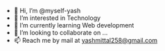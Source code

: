 - 👋 Hi, I’m @myself-yash
- 👀 I’m interested in Technology
- 🌱 I’m currently learning Web development
- 💞️ I’m looking to collaborate on ...
- 📫 Reach me by mail at yashmittal258@gmail.com

<!---
myself-yash/myself-yash is a ✨ special ✨ repository because its `README.md` (this file) appears on your GitHub profile.
You can click the Preview link to take a look at your changes.
--->

